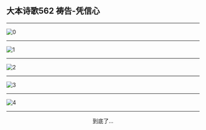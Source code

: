 
## 大本诗歌562 祷告-凭信心
        
<div id="aplayer0"></div>

---

<img alt="0" data-original="/data/d0562/0">

---

<img alt="1" data-original="/data/d0562/1">

---

<img alt="2" data-original="/data/d0562/2">

---

<img alt="3" data-original="/data/d0562/3">

---

<img alt="4" data-original="/data/d0562/4">

---

<p style="text-align: center">到底了...</p>

<script src="/js/dist-view.js"></script>

<script>
MAIN.id = 'd0562';
        
const ap0 = new APlayer({
    container: document.getElementById('aplayer0'),
    volume: 1,
    loop: 'none',
    preload: 'none',
    audio: [{
        name: '大本诗歌562.mp3',
        artist: '大本诗歌',
        url: 'https://res.wx.qq.com/voice/getvoice?mediaid=MzI0NTk3MDM5M18yMjQ3NDk0NTcy',
        cover: '/favicon'
    }]
});
</script>
